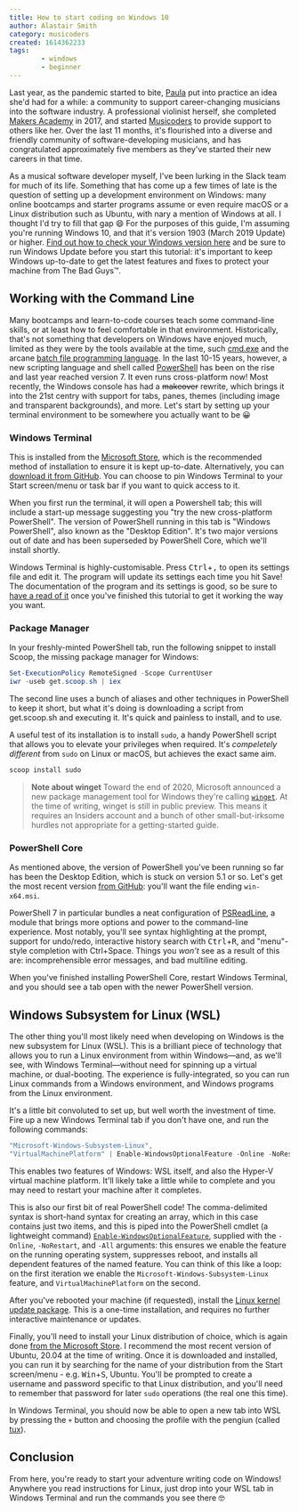 ```yaml
---
title: How to start coding on Windows 10
author: Alastair Smith
category: musicoders
created: 1614362233
tags:
        - windows
        - beginner
---
```


Last year, as the pandemic started to bite,
[Paula](https://www.paulamuldoon.com/) put into practice an idea she'd had for a
while: a community to support career-changing musicians into the software
industry. A professional violinist herself, she completed [Makers
Academy](https://makers.tech/) in 2017, and started
[Musicoders](https://paulamuldoon.com/musicoders-slack/) to provide support to
others like her. Over the last 11 months, it's flourished into a diverse and
friendly community of software-developing musicians, and has congratulated
approximately five members as they've started their new careers in that time.

As a musical software developer myself, I've been lurking in the Slack team for
much of its life. Something that has come up a few times of late is the question
of setting up a development environment on Windows: many online bootcamps and
starter programs assume or even require macOS or a Linux distribution such as
Ubuntu, with nary a mention of Windows at all. I thought I'd try to fill that
gap :smile: For the purposes of this guide, I'm assuming you're running Windows
10, and that it's version 1903 (March 2019 Update) or higher. [Find out how to
check your Windows version
here](https://support.microsoft.com/en-us/windows/which-version-of-windows-operating-system-am-i-running-628bec99-476a-2c13-5296-9dd081cdd808)
and be sure to run Windows Update before you start this tutorial: it's important
to keep Windows up-to-date to get the latest features and fixes to protect your
machine from The Bad Guys™. 

<!-- break-->

## Working with the Command Line

Many bootcamps and learn-to-code courses teach some command-line skills, or at
least how to feel comfortable in that environment. Historically, that's not
something that developers on Windows have enjoyed much, limited as they were by
the tools available at the time, such
[cmd.exe](https://en.wikipedia.org/wiki/Cmd.exe) and the arcane [batch file
programming language](https://en.wikipedia.org/wiki/Batch_file#Examples). In
the last 10-15 years, however, a new scripting language and shell called
[PowerShell](https://github.com/powershell/powershell) has been on the rise and
last year reached version 7. It even runs cross-platform now! Most recently,
the Windows console has had a ~~makeover~~ rewrite, which brings it into the
21st centry with support for tabs, panes, themes (including image and
transparent backgrounds), and more. Let's start by setting up your terminal
environment to be somewhere you actually want to be :grinning:

### Windows Terminal

This is installed from the [Microsoft Store](https://aka.ms/terminal), which is
the recommended method of installation to ensure it is kept up-to-date.
Alternatively, you can [download it from
GitHub](https://github.com/microsoft/terminal/releases/latest). You can choose
to pin Windows Terminal to your Start screen/menu or task bar if you want to
quick access to it.

When you first run the terminal, it will open a Powershell tab; this will
include a start-up message suggesting you "try the new cross-platform
PowerShell". The version of PowerShell running in this tab is "Windows
PowerShell", also known as the "Desktop Edition". It's two major versions out of
date and has been superseded by PowerShell Core, which we'll install shortly.

Windows Terminal is highly-customisable. Press <kbd>Ctrl</kbd>+<kbd>,</kbd> to
open its settings file and edit it. The program will update its settings each
time you hit Save! The documentation of the program and its settings is good, so
be sure to [have a read of
it](https://docs.microsoft.com/en-us/windows/terminal/) once you've finished
this tutorial to get it working the way you want.

### Package Manager

In your freshly-minted PowerShell tab, run the following snippet to install
Scoop, the missing package manager for Windows:

```powershell
Set-ExecutionPolicy RemoteSigned -Scope CurrentUser
iwr -useb get.scoop.sh | iex
```

The second line uses a bunch of aliases and other techniques in PowerShell to
keep it short, but what it's doing is downloading a script from get.scoop.sh and
executing it. It's quick and painless to install, and to use.

A useful test of its installation is to install `sudo`, a handy PowerShell
script that allows you to elevate your privileges when required. It's
_compeletely different_ from `sudo` on Linux or macOS, but achieves the exact
same aim.

```powershell
scoop install sudo
```

> **Note about winget**
> Toward the end of 2020, Microsoft announced a new package management tool for
> Windows they're calling
> [`winget`](https://docs.microsoft.com/en-us/windows/package-manager/winget/).
> At the time of writing, winget is still in public preview. This means it
> requires an Insiders account and a bunch of other small-but-irksome hurdles
> not appropriate for a getting-started guide.

### PowerShell Core

As mentioned above, the version of PowerShell you've been running so far has
been the Desktop Edition, which is stuck on version 5.1 or so. Let's get the
most recent version [from
GitHub](https://github.com/powershell/powershell/releases/latest): you'll want
the file ending `win-x64.msi`.

PowerShell 7 in particular bundles a neat configuration of
[PSReadLine](https://github.com/powershell/psreadline), a module that brings
more options and power to the command-line experience. Most notably, you'll see
syntax highlighting at the prompt, support for undo/redo, interactive history
search with <kbd>Ctrl</kbd>+<kbd>R</kbd>, and "menu"-style completion with
Ctrl+Space. Things you _won't_ see as a result of this are: incomprehensible
error messages, and bad multiline editing.

When you've finished installing PowerShell Core, restart Windows Terminal, and
you should see a tab open with the newer PowerShell version.

## Windows Subsystem for Linux (WSL)

The other thing you'll most likely need when developing on Windows is the new
subsystem for Linux (WSL). This is a brilliant piece of technology that allows
you to run a Linux environment from within Windows&mdash;and, as we'll see,
with Windows Terminal&mdash;without need for spinning up a virtual machine, or
dual-booting. The experience is fully-integrated, so you can run Linux commands
from a Windows environment, and Windows programs from the Linux environment.

It's a little bit convoluted to set up, but well worth the investment of time.
Fire up a new Windows Terminal tab if you don't have one, and run the following
commands:

```powershell
"Microsoft-Windows-Subsystem-Linux",
"VirtualMachinePlatform" | Enable-WindowsOptionalFeature -Online -NoRestart -All
```

This enables two features of Windows: WSL itself, and also the Hyper-V virtual
machine platform. It'll likely take a little while to complete and you may need
to restart your machine after it completes.

This is also our first bit of real PowerShell code! The comma-delimited syntax
is short-hand syntax for creating an array, which in this case contains just two
items, and this is piped into the PowerShell cmdlet (a lightweight command)
[`Enable-WindowsOptionalFeature`](https://docs.microsoft.com/en-us/powershell/module/dism/enable-windowsoptionalfeature?view=win10-ps), supplied with the `-Online`, `-NoRestart`, and
`-All` arguments: this ensures we enable the feature on the running operating
system, suppresses reboot, and installs all dependent features of the named
feature. You can think of this like a loop: on the first iteration we enable the
`Microsoft-Windows-Subsystem-Linux` feature, and `VirtualMachinePlatform` on the
second.

After you've rebooted your machine (if requested), install the [Linux kernel
update
package](https://wslstorestorage.blob.core.windows.net/wslblob/wsl_update_x64.msi).
This is a one-time installation, and requires no further interactive maintenance
or updates.

Finally, you'll need to install your Linux distribution of choice, which is
again done [from the Microsoft Store](https://aka.ms/wslstore). I recommend the
most recent version of Ubuntu, 20.04 at the time of writing. Once it is
downloaded and installed, you can run it by searching for the name of your
distribution from the Start screen/menu - e.g. <kbd>Win</kbd>+<kbd>S</kbd>,
Ubuntu. You'll be prompted to create a username and password specific to that
Linux distribution, and you'll need to remember that password for later `sudo`
operations (the real one this time).

In Windows Terminal, you should now be able to open a new tab into WSL by
pressing the `+` button and choosing the profile with the pengiun (called
[tux](https://en.wikipedia.org/wiki/Tux_%28mascot%29)).

## Conclusion

From here, you're ready to start your adventure writing code on Windows!
Anywhere you read instructions for Linux, just drop into your WSL tab in Windows
Terminal and run the commands you see there :nerd_face:
